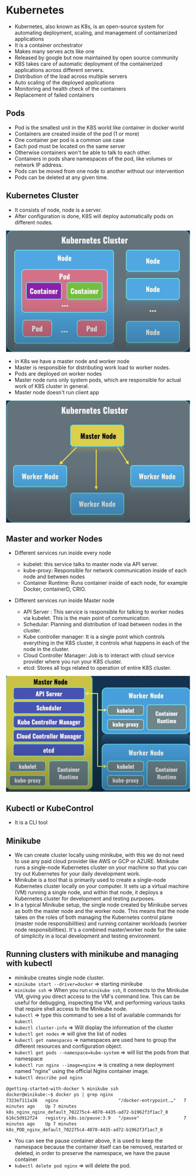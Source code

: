 # Kubernetes

- Kubernetes, also known as K8s, is an open-source system for automating deployment, scaling, and management of containerized applications
- It is a container orchestrator
- Makes many serves acts like one
- Released by google but now maintained by open source community
- K8S takes care of automatic deployment of the containerized applications across different servers.
- Distribution of the load across multiple servers
- Auto scaling of the deployed applications
- Monitoring and health check of the containers
- Replacement of failed containers

## Pods

- Pod is the smallest unit in the K8S world like container in docker world
- Containers are created inside of the pod (1 or more)
- One container per pod is a common use case
- Each pod must be located on the same server
- Otherwise containers won't be able to talk to each other.
- Containers in pods share namespaces of the pod, like volumes or network IP address.
- Pods can be moved from one node to another without our intervention
- Pods can be deleted at any given time.

## Kubernetes Cluster

- It consists of node, node is a server.
- After configuration is done, K8S will deploy automatically pods on different nodes.

![alt text](../images/cluster.png)

- in K8s we have a master node and worker node
- Master is responsible for distributing work load to worker nodes.
- Pods are deployed on worker nodes
- Master node runs only system pods, which are responsible for actual work of K8S cluster in general.
- Master node doesn't run client app

![alt text](../images/master_node.png)

## Master and worker Nodes

- Different services run inside every node

  - kubelet: this service talks to master node via API server.
  - kube-proxy: Responsible for network communication inside of each node and between nodes
  - Container Runtime: Runs container inside of each node, for example Docker, containerD, CRIO.

- Different services run inside Master node
  - API Server : This service is responsible for talking to worker nodes via kubelet. This is the main point of communication.
  - Schedular: Planning and distribution of load between nodes in the cluster.
  - Kube controller manager: It is a single point which controls everything in the K8S cluster, it controls what happens in each of the node in the cluster.
  - Cloud Controller Manager: Job is to interact with cloud service provider where you run your K8S cluster.
  - etcd: Stores all logs related to operation of entire K8S cluster.

![alt text](../images/node_services.png)

## Kubectl or KubeControl

- It is a CLI tool

## Minikube

- We can create cluster locally using minikube, with this we do not need to use any paid cloud provider like AWS or GCP or AZURE. Minikube runs a single-node Kubernetes cluster on your machine so that you can try out Kubernetes for your daily development work.
- Minikube is a tool that is primarily used to create a single-node Kubernetes cluster locally on your computer. It sets up a virtual machine (VM) running a single node, and within that node, it deploys a Kubernetes cluster for development and testing purposes.
- In a typical Minikube setup, the single node created by Minikube serves as both the master node and the worker node. This means that the node takes on the roles of both managing the Kubernetes control plane (master node responsibilities) and running container workloads (worker node responsibilities). It's a combined master/worker node for the sake of simplicity in a local development and testing environment.

## Running clusters with minikube and managing with kubectl

- minikube creates single node cluster.
- `minikube start --driver=docker` => starting minikube
- `minikube ssh` => When you run `minikube ssh`, it connects to the Minikube VM, giving you direct access to the VM's command line. This can be useful for debugging, inspecting the VM, and performing various tasks that require shell access to the Minikube node.
- `kubectl` => type this command to see a list of available commands for `kubectl`
- `kubectl cluster-info` => Will display the information of the cluster
- `kubectl get nodes` => will give the list of nodes
- `kubectl get namespaces` => namespaces are used here to group the different resources and configuration object.
- `kubectl get pods --namespace=kube-system` => will list the pods from that namespace
- `kubectl run nginx --image=nginx` => is creating a new deployment named "nginx" using the official Nginx container image.
- `kubectl describe pod nginx`

```
@getting-started-with-docker % minikube ssh
docker@minikube:~$ docker ps | grep nginx
7323e7111a36   nginx                       "/docker-entrypoint.…"   7 minutes ago    Up 7 minutes              k8s_nginx_nginx_default_702275c4-4070-4435-ad72-b1962f3f1ac7_0
616c5d912f24   registry.k8s.io/pause:3.9   "/pause"                 7 minutes ago    Up 7 minutes              k8s_POD_nginx_default_702275c4-4070-4435-ad72-b1962f3f1ac7_0
```

- You can see the pause container above, it is used to keep the namespace because the container itself can be removed, restarted or deleted, in order to preserve the namespace, we have the pause container
- `kubectl delete pod nginx` => will delete the pod.
